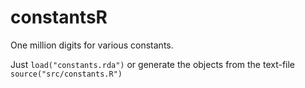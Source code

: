 # constantsR
One million digits for various constants.

Just <code>load("constants.rda")</code>
or generate the objects from the text-file <code>source("src/constants.R")</code>

